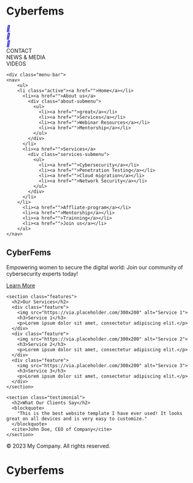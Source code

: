 # Cyberfems
<!DOCTYPE html>
<html lang="en">
<head>
  <meta charset="UTF-8">
  <meta name="viewport" content="width=device-width, initial-scale=1.0">
  <title>CyberFemCommunity</title>
  <link rel="stylesheet" href="body.css">
  <link rel="stylesheet" href="dropdown.css">
  <link rel="stylesheet" href="second-div.css">
  <link rel="stylesheet" href="https://cdnjs.cloudflare.com/ajax/libs/font-awesome/4.7.0/css/font-awesome.min.css">
</head>
<body class="body">
  
  <div class="icons">
    <div class="facebook-icon"><a href="https://web.facebook.com/profile.php?id=100058673632389"><i style="font-size:16px;color:blue" class="fa">&#xf09a;</i></a></div>
    <div class="twitter-icon"><i style="font-size:16px;color:blue" class="fa">&#xf099;</i></div>
    <div class="instagram-icon"><i style="font-size:16px;color:blue" class="fa">&#xf16d;</i></div>
    <div class="contact-icon">CONTACT</div>
    <div class="newmedia-icon">NEWS & MEDIA</div>
    <div class="videos-icon">VIDEOS</div>
</div>
  
    <div class="menu-bar">
    <nav>
        <ul>
        <li class="active"><a href="">Home</a></li>
          <li><a href="">About us</a>
            <div class="about-submenu">
              <ul>
                <li><a href="">great</a></li>
                <li><a href="">Services</a></li>
                <li><a href="">Webinar Resources</a></li>
                <li><a href="">Mentorship</a></li>
              </ul>
            </div>
          </li>
          <li><a href="">Services</a>
            <div class="services-submenu">
              <ul>
                <li><a href="">Cybersecurity</a></li>
                <li><a href="">Penetration Testing</a></li>
                <li><a href="">Cloud migration</a></li>
                <li><a href="">Network Security</a></li>
              </ul>
            </div>
          </li>
        </li>
          <li><a href="">Affliate-program</a></li>
          <li><a href="">Mentorship</a></li>
          <li><a href="">Trainning</a></li>
          <li><a href="">Join us</a></li>
        </ul>
    </nav>
  </div>
  
  
  <main>
    <section class="hero">
      <h1>CyberFems</h1>
      <p>Empowering women to secure the digital world: Join our community of cybersecurity experts today!</p>
      <a href="#" class="cta">Learn More</a>
    </section>
    
    <section class="features">
      <h2>Our Services</h2>
      <div class="feature">
        <img src="https://via.placeholder.com/300x200" alt="Service 1">
        <h3>Service 1</h3>
        <p>Lorem ipsum dolor sit amet, consectetur adipiscing elit.</p>
      </div>
      <div class="feature">
        <img src="https://via.placeholder.com/300x200" alt="Service 2">
        <h3>Service 2</h3>
        <p>Lorem ipsum dolor sit amet, consectetur adipiscing elit.</p>
      </div>
      <div class="feature">
        <img src="https://via.placeholder.com/300x200" alt="Service 3">
        <h3>Service 3</h3>
        <p>Lorem ipsum dolor sit amet, consectetur adipiscing elit.</p>
      </div>
    </section>
    
    <section class="testimonial">
      <h2>What Our Clients Say</h2>
      <blockquote>
        "This is the best website template I have ever used! It looks great on all devices and is very easy to customize."
      </blockquote>
      <cite>John Doe, CEO of Company</cite>
    </section>
  </main>
  
  <footer>
    <p>&copy; 2023 My Company. All rights reserved.</p>
  </footer>
</body>
</html>

# Cyberfems
